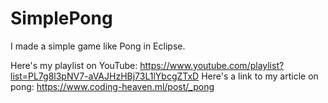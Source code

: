 # SimplePong

I made a simple game like Pong in Eclipse.

Here's my playlist on YouTube: https://www.youtube.com/playlist?list=PL7g8l3pNV7-aVAJHzHBj73L1lYbcgZTxD
Here's a link to my article on pong: https://www.coding-heaven.ml/post/_pong

